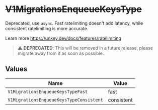 # ~~V1MigrationsEnqueueKeysType~~

Deprecated, use `async`. Fast ratelimiting doesn't add latency, while consistent ratelimiting is more accurate.

Learn more
<https://unkey.dev/docs/features/ratelimiting>

> :warning: **DEPRECATED**: This will be removed in a future release, please migrate away from it as soon as possible.


## Values

| Name                                    | Value                                   |
| --------------------------------------- | --------------------------------------- |
| `V1MigrationsEnqueueKeysTypeFast`       | fast                                    |
| `V1MigrationsEnqueueKeysTypeConsistent` | consistent                              |
